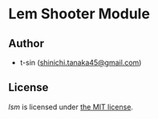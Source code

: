 # Lem Shooter Module

## Author

- t-sin (<shinichi.tanaka45@gmail.com>)

## License

*lsm* is licensed under [the MIT license](LICENSE).
